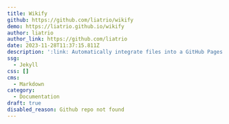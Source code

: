 ```yaml
---
title: Wikify
github: https://github.com/liatrio/wikify
demo: https://liatrio.github.io/wikify
author: liatrio
author_link: https://github.com/liatrio
date: 2023-11-28T11:37:15.811Z
description: ':link: Automatically integrate files into a GitHub Pages website.'
ssg:
  - Jekyll
css: []
cms:
  - Markdown
category:
  - Documentation
draft: true
disabled_reason: Github repo not found
---
```

